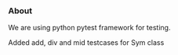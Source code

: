 ### About
We are using python pytest framework for testing.

Added add, div and mid testcases for Sym class